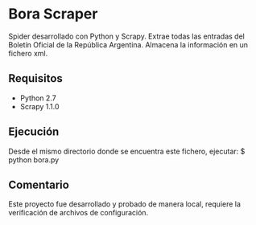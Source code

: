 Bora Scraper
=============

Spider desarrollado con Python y Scrapy.
Extrae todas las entradas del Boletín Oficial de la República Argentina.
Almacena la información en un fichero xml.

Requisitos
----------
+ Python 2.7
+ Scrapy 1.1.0

Ejecución
---------
Desde el mismo directorio donde se encuentra este fichero, ejecutar:
$ python bora.py

Comentario
----------
Este proyecto fue desarrollado y probado de manera local, requiere la verificación de archivos de configuración.
